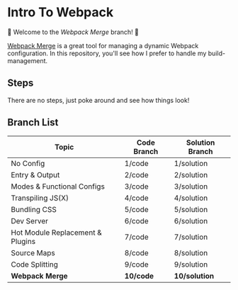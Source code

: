 # Intro To Webpack

:wave: Welcome to the _Webpack Merge_ branch! :wave:

[Webpack Merge](https://github.com/survivejs/webpack-merge) is a great tool for managing a dynamic Webpack configuration. In this repository, you'll see how I prefer to handle my build-management.

## Steps

There are no steps, just poke around and see how things look!

## Branch List

| Topic                            | Code Branch | Solution Branch |
| -------------------------------- | ----------- | --------------- |
| No Config                        | 1/code      | 1/solution      |
| Entry & Output                   | 2/code      | 2/solution      |
| Modes & Functional Configs       | 3/code      | 3/solution      |
| Transpiling JS(X)                | 4/code      | 4/solution      |
| Bundling CSS                     | 5/code      | 5/solution      |
| Dev Server                       | 6/code      | 6/solution      |
| Hot Module Replacement & Plugins | 7/code      | 7/solution      |
| Source Maps                      | 8/code      | 8/solution      |
| Code Splitting                   | 9/code      | 9/solution      |
| **Webpack Merge**                | **10/code** | **10/solution** |
